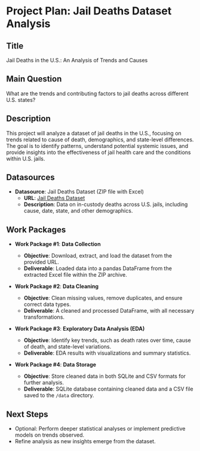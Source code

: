 # Project Plan: Jail Deaths Dataset Analysis

## Title  
Jail Deaths in the U.S.: An Analysis of Trends and Causes

## Main Question  
What are the trends and contributing factors to jail deaths across different U.S. states?

## Description  
This project will analyze a dataset of jail deaths in the U.S., focusing on trends related to cause of death, demographics, and state-level differences. The goal is to identify patterns, understand potential systemic issues, and provide insights into the effectiveness of jail health care and the conditions within U.S. jails.

## Datasources  
- **Datasource**: Jail Deaths Dataset (ZIP file with Excel)  
  - **URL**: [Jail Deaths Dataset](https://graphics.thomsonreuters.com/data/jails/Allstatesinsurvey.zip)  
  - **Description**: Data on in-custody deaths across U.S. jails, including cause, date, state, and other demographics.

## Work Packages  

- **Work Package #1**: **Data Collection**  
  - **Objective**: Download, extract, and load the dataset from the provided URL.  
  - **Deliverable**: Loaded data into a pandas DataFrame from the extracted Excel file within the ZIP archive.

- **Work Package #2**: **Data Cleaning**  
  - **Objective**: Clean missing values, remove duplicates, and ensure correct data types.  
  - **Deliverable**: A cleaned and processed DataFrame, with all necessary transformations.

- **Work Package #3**: **Exploratory Data Analysis (EDA)**  
  - **Objective**: Identify key trends, such as death rates over time, cause of death, and state-level variations.  
  - **Deliverable**: EDA results with visualizations and summary statistics.

- **Work Package #4**: **Data Storage**  
  - **Objective**: Store cleaned data in both SQLite and CSV formats for further analysis.  
  - **Deliverable**: SQLite database containing cleaned data and a CSV file saved to the `/data` directory.

## Next Steps  
- Optional: Perform deeper statistical analyses or implement predictive models on trends observed.  
- Refine analysis as new insights emerge from the dataset.
